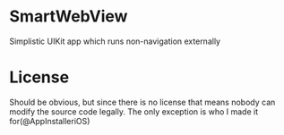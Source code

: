 # SmartWebView
Simplistic UIKit app which runs non-navigation externally

# License
Should be obvious, but since there is no license that means nobody can modify the source code legally.
The only exception is who I made it for(@AppInstalleriOS)
